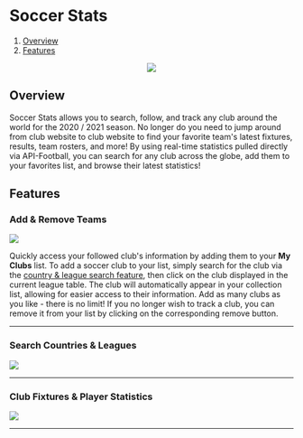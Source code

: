 # Soccer Stats #

1. [Overview](#overview)
2. [Features](#features)

<p align="center"><img src="https://i.imgur.com/GMB74Ka.png"></p>

## Overview

<p>Soccer Stats allows you to search, follow, and track any club around the world for the 2020 / 2021 season. No longer do you need to jump around from club website to club website to find your favorite team's latest fixtures, results, team rosters, and more! By using real-time statistics pulled directly via API-Football, you can search for any club across the globe, add them to your favorites list, and browse their latest statistics!</p>

## Features

### Add & Remove Teams
<p><img src="https://media.giphy.com/media/7Eh9Ybna9Gw9NwQKDl/giphy.gif"></p>

Quickly access your followed club's information by adding them to your <b>My Clubs</b> list. To add a soccer club to your list, simply search for the club via the [country & league search feature](#search-countries--leagues), then click on the club displayed in the current league table. The club will automatically appear in your collection list, allowing for easier access to their information. Add as many clubs as you like - there is no limit! If you no longer wish to track a club, you can remove it from your list by clicking on the corresponding remove button.

---

### Search Countries & Leagues
<p><img src="https://media.giphy.com/media/q6vKDPvdgwUktIXuqz/giphy.gif"></p>

---

### Club Fixtures & Player Statistics
<p><img src="https://media.giphy.com/media/lLESmb4K6uoGazEjYA/giphy.gif"></p>

---
